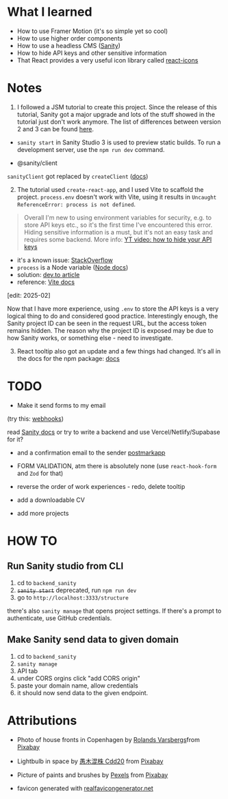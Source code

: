 # What I learned

* How to use Framer Motion (it's so simple yet so cool)
* How to use higher order components
* How to use a headless CMS ([Sanity](https://www.sanity.io/docs/create-a-sanity-project))
* How to hide API keys and other sensitive information
* That React provides a very useful icon library called [react-icons](https://react-icons.github.io/react-icons/icons/ai/)

# Notes

1. I followed a JSM tutorial to create this project. Since the release of this tutorial, Sanity got a major upgrade and lots of the stuff showed in the tutorial just don't work anymore. The list of differences between version 2 and 3 can be found [here](https://www.sanity.io/help/studio-v2-vs-v3).

*  `sanity start` in Sanity Studio 3 is used to preview static builds. To run a development server, use the `npm run dev` command.

* @sanity/client

`sanityClient` got replaced by `createClient` ([docs](https://www.sanity.io/docs/js-client))

2. The tutorial used `create-react-app`, and I used Vite to scaffold the project. `process.env` doesn't work with Vite, using it results in `Uncaught ReferenceError: process is not defined`.

>Overall I'm new to using environment variables for security, e.g. to store API keys etc., so it's the first time I've encountered this error. Hiding sensitive information is a must, but it's not an easy task and requires some backend. More info: [YT video: how to hide your API keys](https://youtu.be/FcwfjMebjTU?si=QYalbItHNe8RtCYi)

* it's a known issue: [StackOverflow](https://stackoverflow.com/questions/11104028/why-is-process-env-node-env-undefined)
* `process` is a Node variable ([Node docs](https://nodejs.org/api/process.html#process))
* solution: [dev.to article](https://dev.to/boostup/uncaught-referenceerror-process-is-not-defined-12kg)
* reference: [Vite docs](https://vitejs.dev/guide/env-and-mode)

[edit: 2025-02]

Now that I have more experience, using `.env` to store the API keys is a very logical thing to do and considered good practice. Interestingly enough, the Sanity project ID can be seen in the request URL, but the access token remains hidden. The reason why the project ID is exposed may be due to how Sanity works, or something else - need to investigate.

3. React tooltip also got an update and a few things had changed. It's all in the docs for the npm package: [docs](https://www.npmjs.com/package/react-tooltip)

# TODO

- Make it send forms to my email

(try this: [webhooks](https://www.sanity.io/answers/using-webhooks-and-netlify-functions-for-email-notifications-in-sanity))

read [Sanity docs](https://www.sanity.io/docs/webhooks)
or try to write a backend and use Vercel/Netlify/Supabase for it?

- and a confirmation email to the sender [postmarkapp](https://www.sanity.io/answers/i-m-building-an-e-commerce-store-and-i-m-wondering-p1612190591079400)

- FORM VALIDATION, atm there is absolutely none (use `react-hook-form` and `Zod` for that)
- reverse the order of work experiences - redo, delete tooltip
- add a downloadable CV
- add more projects

# HOW TO

## Run Sanity studio from CLI
1. cd to `backend_sanity`
2. ~~`sanity start`~~ deprecated, run `npm run dev`
3. go to `http://localhost:3333/structure`

there's also `sanity manage` that opens project settings.
If there's a prompt to authenticate, use GitHub credentials.

## Make Sanity send data to given domain
1. cd to `backend_sanity`
2. `sanity manage`
3. API tab
4. under CORS orgins click "add CORS origin"
5. paste your domain name, allow credentials
6. it should now send data to the given endpoint.

# Attributions

- Photo of house fronts in Copenhagen by [Rolands Varsbergs](https://pixabay.com/users/varsbergsrolands-11846303/?utm_source=link-attribution&utm_medium=referral&utm_campaign=image&utm_content=4054563)from [Pixabay](https://pixabay.com//?utm_source=link-attribution&utm_medium=referral&utm_campaign=image&utm_content=4054563)

- Lightbulb in space by [愚木混株 Cdd20](https://pixabay.com/users/cdd20-1193381/?utm_source=link-attribution&utm_medium=referral&utm_campaign=image&utm_content=5831252) from [Pixabay](https://pixabay.com//?utm_source=link-attribution&utm_medium=referral&utm_campaign=image&utm_content=5831252)

- Picture of paints and brushes by [Pexels](https://pixabay.com/users/pexels-2286921/?utm_source=link-attribution&utm_medium=referral&utm_campaign=image&utm_content=1851483) from [Pixabay](https://pixabay.com//?utm_source=link-attribution&utm_medium=referral&utm_campaign=image&utm_content=1851483)

- favicon generated with [realfavicongenerator.net]()


